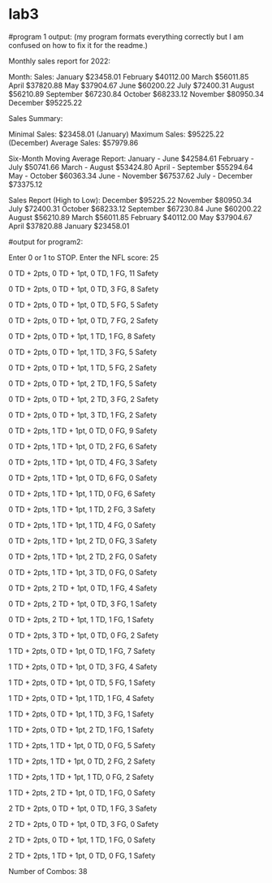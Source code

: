 # lab3
#program 1 output: (my program formats everything correctly but I am confused on how to fix it for the readme.)

Monthly sales report for 2022:

Month:    Sales:
January   $23458.01
February  $40112.00
March     $56011.85
April     $37820.88
May       $37904.67
June      $60200.22
July      $72400.31
August    $56210.89
September $67230.84
October   $68233.12
November  $80950.34
December  $95225.22


Sales Summary: 

Minimal Sales: $23458.01 (January)
Maximum Sales: $95225.22 (December)
Average Sales: $57979.86

Six-Month Moving Average Report: 
January   - June      $42584.61
February  - July      $50741.66
March     - August    $53424.80
April     - September $55294.64
May       - October   $60363.34
June      - November  $67537.62
July      - December  $73375.12


Sales Report (High to Low): 
December  $95225.22
November  $80950.34
July      $72400.31
October   $68233.12
September $67230.84
June      $60200.22
August    $56210.89
March     $56011.85
February  $40112.00
May       $37904.67
April     $37820.88
January   $23458.01





#output for program2: 

Enter 0 or 1 to STOP. 
 Enter the NFL score: 25

0 TD + 2pts, 0 TD + 1pt, 0 TD, 1 FG, 11 Safety

0 TD + 2pts, 0 TD + 1pt, 0 TD, 3 FG, 8 Safety

0 TD + 2pts, 0 TD + 1pt, 0 TD, 5 FG, 5 Safety

0 TD + 2pts, 0 TD + 1pt, 0 TD, 7 FG, 2 Safety

0 TD + 2pts, 0 TD + 1pt, 1 TD, 1 FG, 8 Safety

0 TD + 2pts, 0 TD + 1pt, 1 TD, 3 FG, 5 Safety

0 TD + 2pts, 0 TD + 1pt, 1 TD, 5 FG, 2 Safety

0 TD + 2pts, 0 TD + 1pt, 2 TD, 1 FG, 5 Safety

0 TD + 2pts, 0 TD + 1pt, 2 TD, 3 FG, 2 Safety

0 TD + 2pts, 0 TD + 1pt, 3 TD, 1 FG, 2 Safety

0 TD + 2pts, 1 TD + 1pt, 0 TD, 0 FG, 9 Safety

0 TD + 2pts, 1 TD + 1pt, 0 TD, 2 FG, 6 Safety

0 TD + 2pts, 1 TD + 1pt, 0 TD, 4 FG, 3 Safety

0 TD + 2pts, 1 TD + 1pt, 0 TD, 6 FG, 0 Safety

0 TD + 2pts, 1 TD + 1pt, 1 TD, 0 FG, 6 Safety

0 TD + 2pts, 1 TD + 1pt, 1 TD, 2 FG, 3 Safety

0 TD + 2pts, 1 TD + 1pt, 1 TD, 4 FG, 0 Safety

0 TD + 2pts, 1 TD + 1pt, 2 TD, 0 FG, 3 Safety

0 TD + 2pts, 1 TD + 1pt, 2 TD, 2 FG, 0 Safety

0 TD + 2pts, 1 TD + 1pt, 3 TD, 0 FG, 0 Safety

0 TD + 2pts, 2 TD + 1pt, 0 TD, 1 FG, 4 Safety

0 TD + 2pts, 2 TD + 1pt, 0 TD, 3 FG, 1 Safety

0 TD + 2pts, 2 TD + 1pt, 1 TD, 1 FG, 1 Safety

0 TD + 2pts, 3 TD + 1pt, 0 TD, 0 FG, 2 Safety

1 TD + 2pts, 0 TD + 1pt, 0 TD, 1 FG, 7 Safety

1 TD + 2pts, 0 TD + 1pt, 0 TD, 3 FG, 4 Safety

1 TD + 2pts, 0 TD + 1pt, 0 TD, 5 FG, 1 Safety

1 TD + 2pts, 0 TD + 1pt, 1 TD, 1 FG, 4 Safety

1 TD + 2pts, 0 TD + 1pt, 1 TD, 3 FG, 1 Safety

1 TD + 2pts, 0 TD + 1pt, 2 TD, 1 FG, 1 Safety

1 TD + 2pts, 1 TD + 1pt, 0 TD, 0 FG, 5 Safety

1 TD + 2pts, 1 TD + 1pt, 0 TD, 2 FG, 2 Safety

1 TD + 2pts, 1 TD + 1pt, 1 TD, 0 FG, 2 Safety

1 TD + 2pts, 2 TD + 1pt, 0 TD, 1 FG, 0 Safety

2 TD + 2pts, 0 TD + 1pt, 0 TD, 1 FG, 3 Safety

2 TD + 2pts, 0 TD + 1pt, 0 TD, 3 FG, 0 Safety

2 TD + 2pts, 0 TD + 1pt, 1 TD, 1 FG, 0 Safety

2 TD + 2pts, 1 TD + 1pt, 0 TD, 0 FG, 1 Safety

Number of Combos: 38
